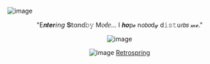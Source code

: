 <p align=“center”
  
![image](https://github.com/user-attachments/assets/879919b7-96f5-4308-99c3-d19858cdc23d)

</p>

<p align="center"

"E𝒏𝒕𝒆𝒓𝘪𝘯𝘨 𝐒𝗍αnd𝚋𝚢 M᥆ძᥱ... I 𝒉𝒐p𝓮 n𝘰𝘣𝘰d𝓎 d𝚒𝚜𝚝u𝘳𝘣𝘴 𝓂𝓮."

</p>

<p align="center"
  
![image](https://github.com/user-attachments/assets/838e9fbc-0691-4af0-885a-6fd1fcd0da29)

</p>

<p align="center"

![image](https://github.com/user-attachments/assets/da8ace1c-1d8a-4483-a045-553d6dde701b) [Retrospring](https://retrospring.net/@Biccy)

</p>
